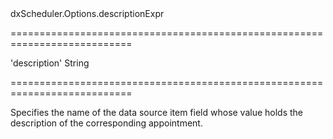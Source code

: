 <!--id-->dxScheduler.Options.descriptionExpr<!--/id-->
===========================================================================
<!--default-->'description'<!--/default-->
<!--type-->String<!--/type-->
===========================================================================

<!--shortDescription-->
Specifies the name of the data source item field whose value holds the description of the corresponding appointment.
<!--/shortDescription-->

<!--fullDescription-->

<!--/fullDescription-->